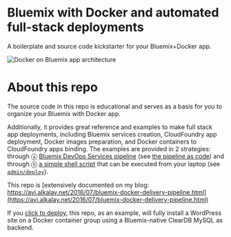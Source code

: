 Bluemix with Docker and automated full-stack deployments
========================================================

A boilerplate and source code kickstarter for your Bluemix+Docker app.

![Docker on Bluemix app architecture](https://avi.alkalay.net/articlefiles/2016/07/app-architecture.png)

About this repo
===============

The source code in this repo is educational and serves as a basis for you to organize your Bluemix with Docker app.

Additionally, it provides great reference and examples to make full stack app deployments,
including Bluemix services creation, CloudFoundry app deployment, Docker images
preparation, and Docker containers to CloudFoundry apps binding. The examples are provided
in 2 strategies: through ⓐ [Bluemix DevOps Services pipeline](https://avi.alkalay.net/2016/07/bluemix-docker-delivery-pipeline.html#deployment) (see [the pipeline as code](.bluemix/pipeline.yml)) and through ⓑ [a simple shell
script](https://avi.alkalay.net/2016/07/bluemix-docker-delivery-pipeline.html#deployment)
that can be executed from your laptop (see [`admin/deploy`](admin/deploy)).

This repo is [extensively documented on my blog: https://avi.alkalay.net/2016/07/bluemix-docker-delivery-pipeline.html](https://avi.alkalay.net/2016/07/bluemix-docker-delivery-pipeline.html)

If you [click to deploy](https://bluemix.net/deploy?repository=https://github.com/avibrazil/bluemix-docker-kickstart), this repo, as an example, will fully install a WordPress site on a Docker container group using a Bluemix-native ClearDB MySQL as backend.

